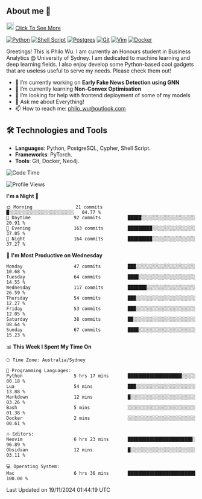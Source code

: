 ## About me 🤗

<a href="#"><img src="https://media.giphy.com/media/hvRJCLFzcasrR4ia7z/giphy.gif" width="20px" height="20px"></a> [Click To See More](https://codeboyphilo.github.io)

[![Python](https://img.shields.io/badge/python-3670A0?style=for-the-badge&logo=python&logoColor=ffdd54)](#)
[![Shell Script](https://img.shields.io/badge/shell_script-%23121011.svg?style=for-the-badge&logo=gnu-bash&logoColor=white)](#)
[![Postgres](https://img.shields.io/badge/postgres-%23316192.svg?style=for-the-badge&logo=postgresql&logoColor=white)](#)
[![Git](https://img.shields.io/badge/git-%23F05033.svg?style=for-the-badge&logo=git&logoColor=white)](#)
[![Vim](https://img.shields.io/badge/VIM-%2311AB00.svg?style=for-the-badge&logo=vim&logoColor=white)](#)
[![Docker](https://img.shields.io/badge/docker-%230db7ed.svg?style=for-the-badge&logo=docker&logoColor=white)](#)

Greetings! This is Philo Wu. I am currently an Honours student in Business Analytics \@ University of Sydney. I am dedicated to machine learning and deep learning fields. I also enjoy develop some Python-based cool gadgets that are ~~useless~~ useful to serve my needs. Please check them out!

- 🔭 I’m currently working on **Early Fake News Detection using GNN**
- 🌱 I’m currently learning **Non-Convex Optimisation**
- 🤔 I’m looking for help with frontend deployment of some of my models
- 💬 Ask me about Everything!
- 📫 How to reach me: philo_wu@outlook.com

## 🛠 Technologies and Tools
- **Languages**: Python, PostgreSQL, Cypher, Shell Script.
- **Frameworks**: PyTorch.
- **Tools**: Git, Docker, Neo4j.

<!--START_SECTION:waka-->
![Code Time](http://img.shields.io/badge/Code%20Time-603%20hrs%2033%20mins-blue)

![Profile Views](http://img.shields.io/badge/Profile%20Views-0-blue)

**I'm a Night 🦉** 

```text
🌞 Morning                21 commits          █░░░░░░░░░░░░░░░░░░░░░░░░   04.77 % 
🌆 Daytime                92 commits          █████░░░░░░░░░░░░░░░░░░░░   20.91 % 
🌃 Evening                163 commits         █████████░░░░░░░░░░░░░░░░   37.05 % 
🌙 Night                  164 commits         █████████░░░░░░░░░░░░░░░░   37.27 % 
```
📅 **I'm Most Productive on Wednesday** 

```text
Monday                   47 commits          ███░░░░░░░░░░░░░░░░░░░░░░   10.68 % 
Tuesday                  64 commits          ████░░░░░░░░░░░░░░░░░░░░░   14.55 % 
Wednesday                117 commits         ███████░░░░░░░░░░░░░░░░░░   26.59 % 
Thursday                 54 commits          ███░░░░░░░░░░░░░░░░░░░░░░   12.27 % 
Friday                   53 commits          ███░░░░░░░░░░░░░░░░░░░░░░   12.05 % 
Saturday                 38 commits          ██░░░░░░░░░░░░░░░░░░░░░░░   08.64 % 
Sunday                   67 commits          ████░░░░░░░░░░░░░░░░░░░░░   15.23 % 
```


📊 **This Week I Spent My Time On** 

```text
🕑︎ Time Zone: Australia/Sydney

💬 Programming Languages: 
Python                   5 hrs 17 mins       ████████████████████░░░░░   80.18 % 
Lua                      54 mins             ███░░░░░░░░░░░░░░░░░░░░░░   13.88 % 
Markdown                 12 mins             █░░░░░░░░░░░░░░░░░░░░░░░░   03.26 % 
Bash                     5 mins              ░░░░░░░░░░░░░░░░░░░░░░░░░   01.38 % 
Docker                   2 mins              ░░░░░░░░░░░░░░░░░░░░░░░░░   00.61 % 

🔥 Editors: 
Neovim                   6 hrs 23 mins       ████████████████████████░   96.89 % 
Obsidian                 12 mins             █░░░░░░░░░░░░░░░░░░░░░░░░   03.11 % 

💻 Operating System: 
Mac                      6 hrs 36 mins       █████████████████████████   100.00 % 
```


 Last Updated on 19/11/2024 01:44:19 UTC
<!--END_SECTION:waka-->
